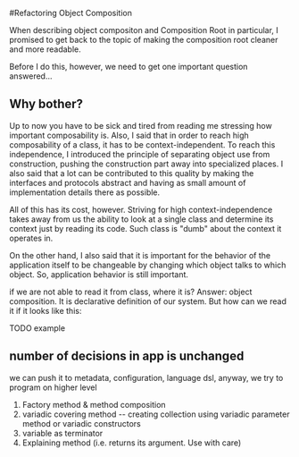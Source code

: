 #Refactoring Object Composition

When describing object compositon and Composition Root in particular, I promised to get back to the topic of making the composition root cleaner and more readable.

Before I do this, however, we need to get one important question answered...

## Why bother?

Up to now you have to be sick and tired from reading me stressing how important composability is. Also, I said that in order to reach high composability of a class, it has to be context-independent. To reach this independence, I introduced the principle of separating object use from construction, pushing the construction part away into specialized places. I also said that a lot can be contributed to this quality by making the interfaces and protocols abstract and having as small amount of implementation details there as possible.

All of this has its cost, however. Striving for high context-independence takes away from us the ability to look at a single class and determine its context just by reading its code. Such class is "dumb" about the context it operates in.

On the other hand, I also said that it is important for the behavior of the application itself to be changeable by changing which object talks to which object. So, application behavior is still important.

if we are not able to read it from class, where it is? Answer: object composition. It is declarative definition of our system. But how can we read it if it looks like this:

TODO example 


## number of decisions in app is unchanged

we can push it to metadata, configuration, language dsl, anyway, we try to program on higher level


1.  Factory method & method composition
2.  variadic covering method -- creating collection using variadic parameter method or variadic constructors
3.  variable as terminator
4.  Explaining method (i.e. returns its argument. Use with care)